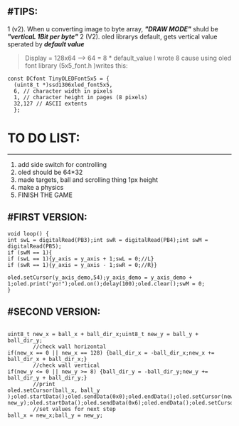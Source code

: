 #TIPS:
---
1 (v2). When u converting image to byte array, ___"DRAW MODE"___ shuld be ___"verticaL 1Bit per byte"___
2 (V2). oled librarys default, gets vertical value sperated by ___default value___
>Display = 128x64 -->  64 = 8 * default_value
>I wrote 8 cause using oled font library (5x5_font.h )writes this:
```plaintext
const DCfont TinyOLEDFont5x5 = {
  (uint8_t *)ssd1306xled_font5x5,
  6, // character width in pixels
  1, // character height in pages (8 pixels)
  32,127 // ASCII extents
  };
```
# TO DO LIST:
---
1. add side switch for controlling
2. oled should be 64*32
3. made targets, ball and scrolling thing 1px height
4. make a physics
5. FINISH THE GAME

#FIRST VERSION:
---
```plaintext 
void loop() {
int swL = digitalRead(PB3);int swR = digitalRead(PB4);int swM = digitalRead(PB5);
if (swM == 1){
if (swL == 1){y_axis = y_axis + 1;swL = 0;//L}
if (swR == 1){y_axis = y_axis - 1;swR = 0;//R}}

oled.setCursor(y_axis_demo,54);y_axis_demo = y_axis_demo + 1;oled.print("yo!");oled.on();delay(100);oled.clear();swM = 0;
}
```

#SECOND VERSION:
---
```plaintext

uint8_t new_x = ball_x + ball_dir_x;uint8_t new_y = ball_y + ball_dir_y;
        //check wall horizontal
if(new_x == 0 || new_x == 128) {ball_dir_x = -ball_dir_x;new_x += ball_dir_x + ball_dir_x;}
        //check wall vertical
if(new_y <= 0 || new_y >= 8) {ball_dir_y = -ball_dir_y;new_y += ball_dir_y + ball_dir_y;}
        //print 
oled.setCursor(ball_x, ball_y );oled.startData();oled.sendData(0x0);oled.endData();oled.setCursor(new_x, new_y);oled.startData();oled.sendData(0x6);oled.endData();oled.setCursor(31,31);oled.print(new_y);
        //set values for next step
ball_x = new_x;ball_y = new_y;   

```
